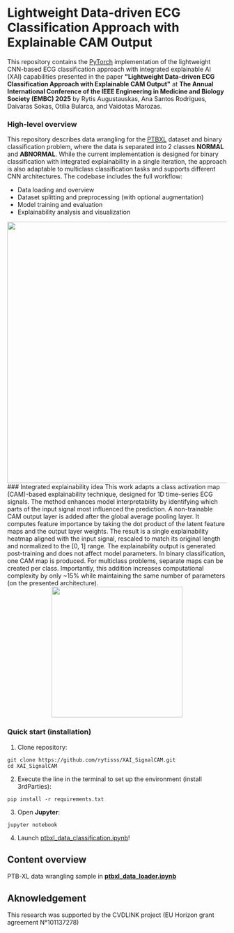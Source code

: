 # Lightweight Data-driven ECG Classification Approach with Explainable CAM Output
This repository contains the [PyTorch](https://pytorch.org/) implementation of the lightweight CNN-based ECG classification approach with integrated explainable AI (XAI) capabilities presented in the paper **"Lightweight Data-driven ECG Classification Approach with Explainable CAM Output"** at **The Annual International Conference of the IEEE Engineering in Medicine and Biology Society (EMBC) 2025** by Rytis Augustauskas, Ana Santos Rodrigues, Daivaras Sokas, Otilia Bularca, and Vaidotas Marozas.
### High-level overview
This repository describes data wrangling for the [PTBXL](https://physionet.org/content/ptb-xl/1.0.3/) dataset and binary classification problem, where the data is separated into 2 classes **NORMAL** and **ABNORMAL**. While the current implementation is designed for binary classification with integrated explainability in a single iteration, the approach is also adaptable to multiclass classification tasks and supports different CNN architectures. The codebase includes the full workflow:
- Data loading and overview
- Dataset splitting and preprocessing (with optional augmentation)
- Model training and evaluation
- Explainability analysis and visualization
<div align="center">
<img src="https://github.com/rytisss/XAI_SignalCAM/blob/feature/research_codebase/res/demo_xai_size_reduced.gif" width="600"/>
</div>
### Integrated explainability idea
This work adapts a class activation map (CAM)-based explainability technique, designed for 1D time-series ECG signals. The method enhances model interpretability by identifying which parts of the input signal most influenced the prediction.  
A non-trainable CAM output layer is added after the global average pooling layer. It computes feature importance by taking the dot product of the latent feature maps and the output layer weights. The result is a single explainability heatmap aligned with the input signal, rescaled to match its original length and normalized to the [0, 1] range.  
The explainability output is generated post-training and does not affect model parameters. In binary classification, one CAM map is produced. For multiclass problems, separate maps can be created per class. Importantly, this addition increases computational complexity by only ~15% while maintaining the same number of parameters (on the presented architecture).  
<div align="center">
<img src="https://github.com/rytisss/XAI_SignalCAM/blob/feature/research_codebase/res/xai_branch.png" width="300"/>
</div>

### Quick start (installation)

1. Clone repository:<br />
```
git clone https://github.com/rytisss/XAI_SignalCAM.git
cd XAI_SignalCAM
```

2. Execute the line in the terminal to set up the environment (install 3rdParties):<br />
```
pip install -r requirements.txt
```

3. Open **Jupyter**:
```
jupyter notebook
```

4. Launch [ptbxl_data_classification.ipynb](https://github.com/rytisss/XAI_SignalCAM/blob/feature/research_codebase/ptbxl_data_classification.ipynb)!


## Content overview
PTB-XL data wrangling sample in [**ptbxl_data_loader.ipynb**](https://github.com/rytisss/SignalCNNTransformer/blob/main/ptbxl_data_loader.ipynb)

## Aknowledgement  
This research was supported by the CVDLINK project (EU Horizon grant agreement N°101137278)
